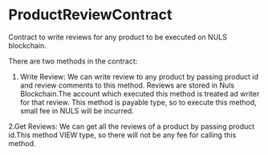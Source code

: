 # ProductReviewContract
Contract to write reviews for any product to be executed on NULS blockchain.

There are two methods in the contract:

1. Write Review: We can write review to any product by passing product id and review comments to this method. Reviews are stored in Nuls Blockchain.The account which executed this method is treated ad writer for that review.
This method is payable type, so to execute this method, small fee in NULS will be incurred.

2.Get Reviews: We can get all the reviews of a product by passing product id.This method VIEW type, so there will not be any fee for calling this method.
